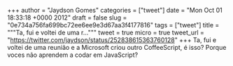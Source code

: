 
+++
author = "Jaydson Gomes"
categories = ["tweet"]
date = "Mon Oct 01 18:33:18 +0000 2012"
draft = false
slug = "0e734a756fa699bc72ee6ee9e3d67aa3f4177816"
tags = ["tweet"]
title = """Ta, fui e voltei de uma r..."""
tweet = true
micro = true
tweet_url = "https://twitter.com/jaydson/status/252838615363760128"
+++
Ta, fui e voltei de uma reunião e a Microsoft criou outro CoffeeScript, é isso? Porque voces não aprendem a codar em JavaScript?
